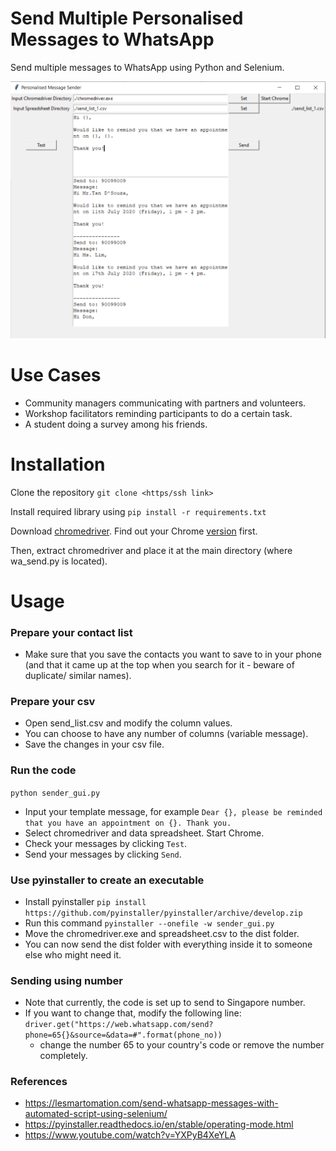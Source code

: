 # Send Multiple Personalised Messages to WhatsApp
Send multiple messages to WhatsApp using Python and Selenium.

![](./sample_message.PNG)

# Use Cases
- Community managers communicating with partners and volunteers.
- Workshop facilitators reminding participants to do a certain task.
- A student doing a survey among his friends.

# Installation
Clone the repository `git clone <https/ssh link>`

Install required library using `pip install -r requirements.txt`

Download [chromedriver](https://chromedriver.storage.googleapis.com/index.html). Find out your Chrome [version](https://www.howtogeek.com/299243/which-version-of-chrome-do-i-have/) first. 

Then, extract chromedriver and place it at the main directory (where wa_send.py is located).

# Usage
### Prepare your contact list
- Make sure that you save the contacts you want to save to in your phone (and that it came up at the top when you search for it - beware of duplicate/ similar names).

### Prepare your csv
- Open send_list.csv and modify the column values.
- You can choose to have any number of columns (variable message). 
- Save the changes in your csv file. 

### Run the code
`python sender_gui.py`
- Input your template message, for example `Dear {}, please be reminded that you have an appointment on {}. Thank you.`
- Select chromedriver and data spreadsheet. Start Chrome. 
- Check your messages by clicking `Test`.
- Send your messages by clicking `Send`.

### Use pyinstaller to create an executable 
- Install pyinstaller `pip install https://github.com/pyinstaller/pyinstaller/archive/develop.zip`
- Run this command `pyinstaller --onefile -w sender_gui.py`
- Move the chromedriver.exe and spreadsheet.csv to the dist folder.
- You can now send the dist folder with everything inside it to someone else who might need it.

### Sending using number
- Note that currently, the code is set up to send to Singapore number. 
- If you want to change that, modify the following line: `driver.get("https://web.whatsapp.com/send?phone=65{}&source=&data=#".format(phone_no))`
    - change the number 65 to your country's code or remove the number completely. 

### References
- https://lesmartomation.com/send-whatsapp-messages-with-automated-script-using-selenium/
- https://pyinstaller.readthedocs.io/en/stable/operating-mode.html
- https://www.youtube.com/watch?v=YXPyB4XeYLA